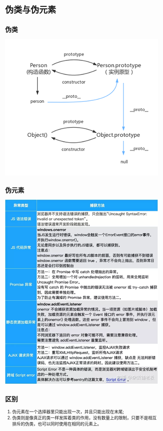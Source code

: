 # 伪类与伪元素

## 伪类

![](../.gitbook/assets/image%20%28154%29.png)

## 伪元素

![](../.gitbook/assets/image%20%2842%29.png)

## 区别

1. 伪元素在一个选择器里只能出现一次，并且只能出现在末尾;
2. 伪类则是像真正的类一样发挥着类的作用，没有数量上的限制，只要不是相互排斥的伪类，也可以同时使用在相同的元素上。

